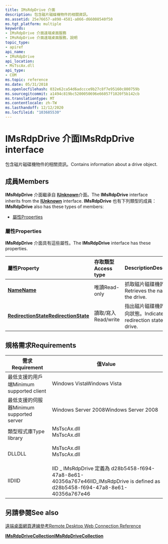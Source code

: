 ```yaml
---
title: IMsRdpDrive 介面
description: 包含磁片磁碟機物件的相關資訊。
ms.assetid: 25e76657-a898-4581-a866-d66008540f50
ms.tgt_platform: multiple
keywords:
- IMsRdpDrive 介面遠端桌面服務
- IMsRdpDrive 介面遠端桌面服務，說明
topic_type:
- apiref
api_name:
- IMsRdpDrive
api_location:
- MsTscAx.dll
api_type:
- COM
ms.topic: reference
ms.date: 05/31/2018
ms.openlocfilehash: 032e62ca54d6adccce9b27c8f7e95160c800759b
ms.sourcegitcommit: a1494c819bc5200050696e66057f1020f5b142cb
ms.translationtype: MT
ms.contentlocale: zh-TW
ms.lasthandoff: 12/12/2020
ms.locfileid: "103685530"
---
```

# <a name="imsrdpdrive-interface"></a><span data-ttu-id="432df-105">IMsRdpDrive 介面</span><span class="sxs-lookup"><span data-stu-id="432df-105">IMsRdpDrive interface</span></span>

<span data-ttu-id="432df-106">包含磁片磁碟機物件的相關資訊。</span><span class="sxs-lookup"><span data-stu-id="432df-106">Contains information about a drive object.</span></span>

## <a name="members"></a><span data-ttu-id="432df-107">成員</span><span class="sxs-lookup"><span data-stu-id="432df-107">Members</span></span>

<span data-ttu-id="432df-108">**IMsRdpDrive** 介面繼承自 [**IUnknown**](/windows/desktop/api/unknwn/nn-unknwn-iunknown)介面。</span><span class="sxs-lookup"><span data-stu-id="432df-108">The **IMsRdpDrive** interface inherits from the [**IUnknown**](/windows/desktop/api/unknwn/nn-unknwn-iunknown) interface.</span></span> <span data-ttu-id="432df-109">**IMsRdpDrive** 也有下列類型的成員：</span><span class="sxs-lookup"><span data-stu-id="432df-109">**IMsRdpDrive** also has these types of members:</span></span>

-   [<span data-ttu-id="432df-110">屬性</span><span class="sxs-lookup"><span data-stu-id="432df-110">Properties</span></span>](#properties)

### <a name="properties"></a><span data-ttu-id="432df-111">屬性</span><span class="sxs-lookup"><span data-stu-id="432df-111">Properties</span></span>

<span data-ttu-id="432df-112">**IMsRdpDrive** 介面具有這些屬性。</span><span class="sxs-lookup"><span data-stu-id="432df-112">The **IMsRdpDrive** interface has these properties.</span></span>



| <span data-ttu-id="432df-113">屬性</span><span class="sxs-lookup"><span data-stu-id="432df-113">Property</span></span>                                                            | <span data-ttu-id="432df-114">存取類型</span><span class="sxs-lookup"><span data-stu-id="432df-114">Access type</span></span>           | <span data-ttu-id="432df-115">Description</span><span class="sxs-lookup"><span data-stu-id="432df-115">Description</span></span>                                              |
|:--------------------------------------------------------------------|:----------------------|:---------------------------------------------------------|
| [<span data-ttu-id="432df-116">**Name**</span><span class="sxs-lookup"><span data-stu-id="432df-116">**Name**</span></span>](imsrdpdrive-name.md)<br/>                         | <span data-ttu-id="432df-117">唯讀</span><span class="sxs-lookup"><span data-stu-id="432df-117">Read-only</span></span><br/>  | <span data-ttu-id="432df-118">抓取磁片磁碟機的名稱。</span><span class="sxs-lookup"><span data-stu-id="432df-118">Retrieves the name of the drive.</span></span><br/>              |
| [<span data-ttu-id="432df-119">**RedirectionState**</span><span class="sxs-lookup"><span data-stu-id="432df-119">**RedirectionState**</span></span>](imsrdpdrive-redirectionstate.md)<br/> | <span data-ttu-id="432df-120">讀取/寫入</span><span class="sxs-lookup"><span data-stu-id="432df-120">Read/write</span></span><br/> | <span data-ttu-id="432df-121">指出磁片磁碟機的重新導向狀態。</span><span class="sxs-lookup"><span data-stu-id="432df-121">Indicates the redirection state of the drive.</span></span><br/> |



 

## <a name="requirements"></a><span data-ttu-id="432df-122">規格需求</span><span class="sxs-lookup"><span data-stu-id="432df-122">Requirements</span></span>



| <span data-ttu-id="432df-123">需求</span><span class="sxs-lookup"><span data-stu-id="432df-123">Requirement</span></span> | <span data-ttu-id="432df-124">值</span><span class="sxs-lookup"><span data-stu-id="432df-124">Value</span></span> |
|-------------------------------------|----------------------------------------------------------------------------------------|
| <span data-ttu-id="432df-125">最低支援的用戶端</span><span class="sxs-lookup"><span data-stu-id="432df-125">Minimum supported client</span></span><br/> | <span data-ttu-id="432df-126">Windows Vista</span><span class="sxs-lookup"><span data-stu-id="432df-126">Windows Vista</span></span><br/>                                                               |
| <span data-ttu-id="432df-127">最低支援的伺服器</span><span class="sxs-lookup"><span data-stu-id="432df-127">Minimum supported server</span></span><br/> | <span data-ttu-id="432df-128">Windows Server 2008</span><span class="sxs-lookup"><span data-stu-id="432df-128">Windows Server 2008</span></span><br/>                                                         |
| <span data-ttu-id="432df-129">類型程式庫</span><span class="sxs-lookup"><span data-stu-id="432df-129">Type library</span></span><br/>             | <dl> <span data-ttu-id="432df-130"><dt>MsTscAx.dll</dt></span><span class="sxs-lookup"><span data-stu-id="432df-130"><dt>MsTscAx.dll</dt></span></span> </dl> |
| <span data-ttu-id="432df-131">DLL</span><span class="sxs-lookup"><span data-stu-id="432df-131">DLL</span></span><br/>                      | <dl> <span data-ttu-id="432df-132"><dt>MsTscAx.dll</dt></span><span class="sxs-lookup"><span data-stu-id="432df-132"><dt>MsTscAx.dll</dt></span></span> </dl> |
| <span data-ttu-id="432df-133">IID</span><span class="sxs-lookup"><span data-stu-id="432df-133">IID</span></span><br/>                      | <span data-ttu-id="432df-134">IID \_ IMsRdpDrive 定義為 d28b5458-f694-47a8-8e61-40356a767e46</span><span class="sxs-lookup"><span data-stu-id="432df-134">IID\_IMsRdpDrive is defined as d28b5458-f694-47a8-8e61-40356a767e46</span></span><br/>         |



## <a name="see-also"></a><span data-ttu-id="432df-135">另請參閱</span><span class="sxs-lookup"><span data-stu-id="432df-135">See also</span></span>

<dl> <dt>

[<span data-ttu-id="432df-136">遠端桌面網頁連線參考</span><span class="sxs-lookup"><span data-stu-id="432df-136">Remote Desktop Web Connection Reference</span></span>](remote-desktop-web-connection-reference.md)
</dt> <dt>

[<span data-ttu-id="432df-137">**IMsRdpDriveCollection**</span><span class="sxs-lookup"><span data-stu-id="432df-137">**IMsRdpDriveCollection**</span></span>](imsrdpdrivecollection.md)
</dt> </dl>

 

